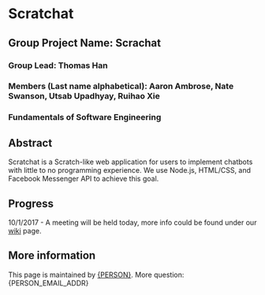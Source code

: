 # Scratchat
## Group Project Name: Scrachat
### Group Lead: Thomas Han
### Members (Last name alphabetical): Aaron Ambrose, Nate Swanson, Utsab Upadhyay, Ruihao Xie
### Fundamentals of Software Engineering


## Abstract

Scratchat is a Scratch-like web application for users to implement chatbots with little to no programming experience. We use Node.js, HTML/CSS, and Facebook Messenger API to achieve this goal.

## Progress

10/1/2017 - A meeting will be held today, more info could be found under our <a href="https://github.com/uiowa-cs-5800-0001-fall-2017/Scratchat/wiki">wiki</a> page.

## More information

This page is maintained by <a href="">{PERSON}</a>.
More question: {PERSON_EMAIL_ADDR}
